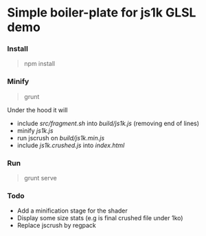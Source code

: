 # Simple boiler-plate for js1k GLSL demo

### Install

> npm install

### Minify

> grunt

Under the hood it will
- include *src/fragment.sh* into *build/js1k.js* (removing end of lines)
- minify *js1k.js*
- run jscrush on *build/js1k.min.js*
- include *js1k.crushed.js* into *index.html*

### Run

> grunt serve

### Todo

- Add a minification stage for the shader
- Display some size stats (e.g is final crushed file under 1ko)
- Replace jscrush by regpack
